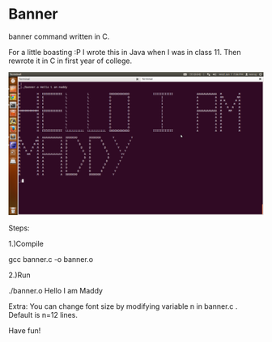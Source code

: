 # Banner
banner command written in C.

For a little boasting :P I wrote this in Java when I was in class 11. Then rewrote it in C in first year of college.

![alt tag](https://github.com/neeraj08/Banner/blob/master/banner_output_preview.png)

Steps:

1.)Compile

gcc banner.c -o banner.o

2.)Run

./banner.o Hello I am Maddy


Extra: You can change font size by modifying variable n in banner.c . Default is n=12 lines.

Have fun!
